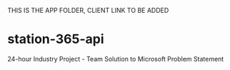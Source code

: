 THIS IS THE APP FOLDER, CLIENT LINK TO BE ADDED

# station-365-api

24-hour Industry Project - Team Solution to Microsoft Problem Statement
